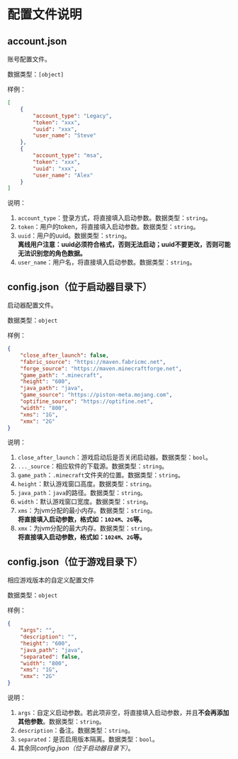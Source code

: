 # 配置文件说明

## account.json
账号配置文件。

数据类型：`[object]`

样例：
```json
[
    {
        "account_type": "Legacy",
        "token": "xxx",
        "uuid": "xxx",
        "user_name": "Steve"
    }, 
    {
        "account_type": "msa",
        "token": "xxx",
        "uuid": "xxx",
        "user_name": "Alex"
    }
]
```
说明：
1. `account_type`：登录方式，将直接填入启动参数。数据类型：`string`。
2. `token`：用户的token，将直接填入启动参数。数据类型：`string`。
3. `uuid`：用户的uuid。数据类型：`string`。  
**离线用户注意：uuid必须符合格式，否则无法启动；uuid不要更改，否则可能无法识别您的角色数据。**
4. `user_name`：用户名，将直接填入启动参数。数据类型：`string`。

## config.json（位于启动器目录下）
启动器配置文件。

数据类型：`object`

样例：
```json
{
    "close_after_launch": false,
    "fabric_source": "https://maven.fabricmc.net",
    "forge_source": "https://maven.minecraftforge.net",
    "game_path": ".minecraft",
    "height": "600",
    "java_path": "java",
    "game_source": "https://piston-meta.mojang.com",
    "optifine_source": "https://optifine.net",
    "width": "800",
    "xms": "1G", 
    "xmx": "2G"
}
```

说明：
1. `close_after_launch`：游戏启动后是否关闭启动器。数据类型：`bool`。
2. `..._source`：相应软件的下载源。数据类型：`string`。
3. `game_path`：`.minecraft`文件夹的位置。数据类型：`string`。
4. `height`：默认游戏窗口高度。数据类型：`string`。
5. `java_path`：`java`的路径。数据类型：`string`。
6. `width`：默认游戏窗口宽度。数据类型：`string`。
7. `xms`：为jvm分配的最小内存。数据类型：`string`。  
**将直接填入启动参数，格式如：`1024M`、`2G`等。**
8. `xmx`：为jvm分配的最大内存。数据类型：`string`。  
**将直接填入启动参数，格式如：`1024M`、`2G`等。**

## config.json（位于游戏目录下）
相应游戏版本的自定义配置文件

数据类型：`object`

样例：
```json
{
    "args": "",
    "description": "",
    "height": "600",
    "java_path": "java",
    "separated": false,
    "width": "800",
    "xms": "1G",
    "xmx": "2G"
}
```
说明：
1. `args`：自定义启动参数。若此项非空，将直接填入启动参数，并且**不会再添加其他参数**。数据类型：`string`。
2. `description`：备注。数据类型：`string`。
3. `separated`：是否启用版本隔离。数据类型：`bool`。
4. 其余同*config.json（位于启动器目录下）*。
